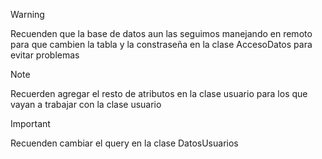 > [!WARNING]
> Recuenden que la base de datos aun las seguimos manejando en remoto para que cambien la tabla y la constraseña en la clase AccesoDatos para evitar problemas

> [!NOTE]
> Recuerden agregar el resto de atributos en la clase usuario para los que vayan a trabajar con la clase usuario


> [!IMPORTANT]
> Recuenden cambiar el query en la clase DatosUsuarios



